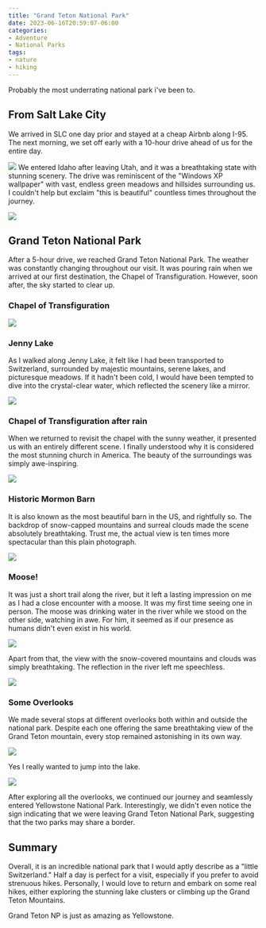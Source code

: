 ```yaml
---
title: "Grand Teton National Park"
date: 2023-06-16T20:59:07-06:00
categories:
- Adventure
- National Parks
tags:
- nature
- hiking
---
```


Probably the most underrating national park i've been to.

## From Salt Lake City

We arrived in SLC one day prior and stayed at a cheap Airbnb along I-95. The next morning, we set off early with a 10-hour drive ahead of us for the entire day.

![](https://cdn.jsdelivr.net/gh/declan-haojin/blog-image@master/2023/202306192109771.webp)
We entered Idaho after leaving Utah, and it was a breathtaking state with stunning scenery. The drive was reminiscent of the "Windows XP wallpaper" with vast, endless green meadows and hillsides surrounding us. I couldn't help but exclaim "this is beautiful" countless times throughout the journey.

![](https://cdn.jsdelivr.net/gh/declan-haojin/blog-image@master/2023/202306192111625.webp)

## Grand Teton National Park

After a 5-hour drive, we reached Grand Teton National Park. The weather was constantly changing throughout our visit. It was pouring rain when we arrived at our first destination, the Chapel of Transfiguration. However, soon after, the sky started to clear up.

### Chapel of Transfiguration

![](https://cdn.jsdelivr.net/gh/declan-haojin/blog-image@master/2023/202306192115097.webp)

### Jenny Lake

As I walked along Jenny Lake, it felt like I had been transported to Switzerland, surrounded by majestic mountains, serene lakes, and picturesque meadows. If it hadn't been cold, I would have been tempted to dive into the crystal-clear water, which reflected the scenery like a mirror.

![](https://cdn.jsdelivr.net/gh/declan-haojin/blog-image@master/2023/202306192116710.webp)

### Chapel of Transfiguration after rain

When we returned to revisit the chapel with the sunny weather, it presented us with an entirely different scene. I finally understood why it is considered the most stunning church in America. The beauty of the surroundings was simply awe-inspiring.

![](https://cdn.jsdelivr.net/gh/declan-haojin/blog-image@master/2023/202306192118071.webp)

### Historic Mormon Barn

It is also known as the most beautiful barn in the US, and rightfully so. The backdrop of snow-capped mountains and surreal clouds made the scene absolutely breathtaking. Trust me, the actual view is ten times more spectacular than this plain photograph.

![](https://cdn.jsdelivr.net/gh/declan-haojin/blog-image@master/2023/202306192122514.webp)

### Moose!

It was just a short trail along the river, but it left a lasting impression on me as I had a close encounter with a moose. It was my first time seeing one in person. The moose was drinking water in the river while we stood on the other side, watching in awe. For him, it seemed as if our presence as humans didn't even exist in his world.

![](https://cdn.jsdelivr.net/gh/declan-haojin/blog-image@master/2023/202306192133829.webp)

Apart from that, the view with the snow-covered mountains and clouds was simply breathtaking. The reflection in the river left me speechless.

![](https://cdn.jsdelivr.net/gh/declan-haojin/blog-image@master/2023/202306192127744.webp)

### Some Overlooks

We made several stops at different overlooks both within and outside the national park. Despite each one offering the same breathtaking view of the Grand Teton mountain, every stop remained astonishing in its own way.

![](https://cdn.jsdelivr.net/gh/declan-haojin/blog-image@master/2023/202306192133081.webp)

Yes I really wanted to jump into the lake.

![](https://cdn.jsdelivr.net/gh/declan-haojin/blog-image@master/2023/202306192136268.webp)

After exploring all the overlooks, we continued our journey and seamlessly entered Yellowstone National Park. Interestingly, we didn't even notice the sign indicating that we were leaving Grand Teton National Park, suggesting that the two parks may share a border.

## Summary

Overall, it is an incredible national park that I would aptly describe as a "little Switzerland." Half a day is perfect for a visit, especially if you prefer to avoid strenuous hikes. Personally, I would love to return and embark on some real hikes, either exploring the stunning lake clusters or climbing up the Grand Teton Mountains.

Grand Teton NP is just as amazing as Yellowstone.
